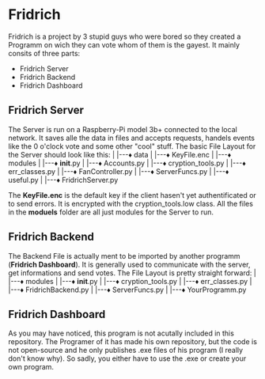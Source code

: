 # Fridrich
Fridrich is a project by 3 stupid guys who were bored so they created a Programm on wich they can vote whom of them is the gayest.
It mainly consits of three parts:
* Fridrich Server
* Fridrich Backend
* Fridrich Dashboard

## Fridrich Server
The Server is run on a Raspberry-Pi model 3b+ connected to the local network. It saves alle the data in files and accepts requests, handels events like the 0 o'clock vote and some other "cool" stuff. The basic File Layout for the Server should look like this:
|
|---♦ data
|   |---♦ KeyFile.enc
|
|---♦ modules
|   |---♦ __init__.py
|   |---♦ Accounts.py
|   |---♦ cryption_tools.py
|   |---♦ err_classes.py
|   |---♦ FanController.py
|   |---♦ ServerFuncs.py
|   |---♦ useful.py
|
|---♦ FridrichServer.py

The **KeyFile.enc** is the default key if the client hasen't yet authentificated or to send errors. It is encrypted with the cryption_tools.low class. All the files in the **moduels** folder are all just modules for the Server to run.

## Fridrich Backend
The Backend File is actually ment to be imported by another programm (**Fridrich Dashboard**). It is generally used to communicate with the server, get informations and send votes.
The File Layout is pretty straight forward:
|
|---♦ modules
|   |---♦ __init__.py
|   |---♦ cryption_tools.py
|   |---♦ err_classes.py
|   |---♦ FridrichBackend.py
|   |---♦ ServerFuncs.py
|
|---♦ YourProgramm.py

## Fridrich Dashboard
As you may have noticed, this program is not acutally included in this repository. The Programer of it has made his own repository, but the code is not open-source and he only publishes .exe files of his program (I really don't know why). So sadly, you either have to use the .exe or create your own program.